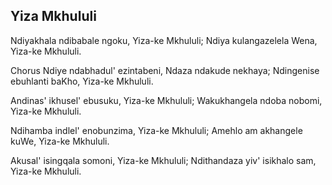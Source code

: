 ## Yiza Mkhululi

Ndiyakhala ndibabale ngoku, Yiza-ke Mkhululi;
Ndiya kulangazelela Wena, Yiza-ke Mkhululi.

Chorus
Ndiye ndabhadul' ezintabeni, Ndaza ndakude nekhaya;
Ndingenise ebuhlanti baKho, Yiza-ke Mkhululi.

Andinas' ikhusel' ebusuku, Yiza-ke Mkhululi;
Wakukhangela ndoba nobomi, Yiza-ke Mkhululi.

Ndihamba indlel' enobunzima, Yiza-ke Mkhululi;
Amehlo am akhangele kuWe, Yiza-ke Mkhululi.

Akusal' isingqala somoni, Yiza-ke Mkhululi;
Ndithandaza yiv' isikhalo sam, Yiza-ke Mkhululi.

